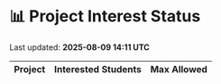 # 📊 Project Interest Status

Last updated: **2025-08-09 14:11 UTC**

| Project | Interested Students | Max Allowed |
|---------|---------------------|-------------|
